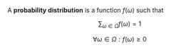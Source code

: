 A **probability distribution** is a function $f(\omega)$ such that

$$
\sum_{\omega \in \Omega} f(\omega) = 1
$$

$$
\forall \omega \in \Omega: f(\omega) \geqslant 0
$$